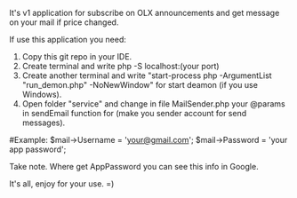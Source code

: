 It's v1 application for subscribe on OLX announcements and get message on your mail if price changed.

If use this application you need:
  1. Copy this git repo in your IDE.
  2. Create terminal and write php -S localhost:(your port)
  3. Create another terminal and write "start-process php -ArgumentList "run_demon.php" -NoNewWindow" for start deamon (if you use Windows).
  4. Open folder "service" and change in file MailSender.php your @params in sendEmail function for (make you sender account for send messages).

  #Example: 
        $mail->Username = 'your@gmail.com';
        $mail->Password = 'your app password';

  Take note. Where get AppPassword you can see this info in Google.

It's all, enjoy for your use. =)
